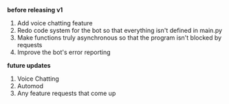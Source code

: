 **before releasing v1**
1. Add voice chatting feature
2. Redo code system for the bot so that everything isn't defined in main.py
3. Make functions truly asynchronous so that the program isn't blocked by requests
4. Improve the bot's error reporting

**future updates**
1. Voice Chatting
2. Automod
3. Any feature requests that come up
